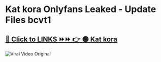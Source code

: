 
 # Kat kora Onlyfans Leaked - Update Files bcvt1

## <h2><a href="https://clipsfans.com/Kat_kora&ref=git">🔗 Click to LINKS ⏩⏩ 👉 🟢 Kat kora </a></h2>

<a href="https://clipsfans.com/Kat_kora&ref=git" rel="nofollow" data-target="animated-image.originalLink"><img src="https://i.ibb.co.com/xMMVF88/686577567.gif" alt="Viral Video Original" style="max-width: 100%; display: inline-block;" data-target="animated-image.originalImage"></a>

